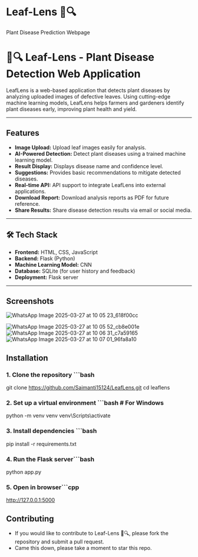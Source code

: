 # Leaf-Lens 🌿🔍
Plant Disease Prediction Webpage
# 🌿🔍 Leaf-Lens - Plant Disease Detection Web Application

LeafLens is a web-based application that detects plant diseases by analyzing uploaded images of defective leaves. Using cutting-edge machine learning models, LeafLens helps farmers and gardeners identify plant diseases early, improving plant health and yield.


---

##  Features
-   **Image Upload:** Upload leaf images easily for analysis.
-   **AI-Powered Detection:** Detect plant diseases using a trained machine learning model.
-   **Result Display:** Displays disease name and confidence level.
-   **Suggestions:** Provides basic recommendations to mitigate detected diseases.
-   **Real-time API:** API support to integrate LeafLens into external applications.
-   **Download Report:** Download analysis reports as PDF for future reference.
-   **Share Results:** Share disease detection results via email or social media.

---

## 🛠️ Tech Stack
- **Frontend:** HTML, CSS, JavaScript
- **Backend:** Flask (Python)
- **Machine Learning Model:** CNN 
- **Database:** SQLite (for user history and feedback)
- **Deployment:** Flask server 

---


## Screenshots

![WhatsApp Image 2025-03-27 at 10 05 23_618f00cc](https://github.com/user-attachments/assets/90eb91f5-61f1-489c-a407-d0996771f147)

![WhatsApp Image 2025-03-27 at 10 05 52_cb8e001e](https://github.com/user-attachments/assets/50f2dc0d-00b0-4c81-9cd0-e16860cd295d)
![WhatsApp Image 2025-03-27 at 10 06 31_c7a59165](https://github.com/user-attachments/assets/5d35f092-6305-4255-aed1-543ca20f48d3)
![WhatsApp Image 2025-03-27 at 10 07 01_96fa8a10](https://github.com/user-attachments/assets/2e79f92c-01ce-4edc-b235-9c20dc83ebd8)







##  Installation

### 1. Clone the repository ```bash
  git clone https://github.com/Saimanti15124/LeafLens.git
  cd leaflens
### 2. Set up a virtual environment ```bash # For Windows
  python -m venv venv
  venv\Scripts\activate
### 3. Install dependencies ```bash
  pip install -r requirements.txt
### 4. Run the Flask server```bash
  python app.py
### 5. Open in browser```cpp
  http://127.0.0.1:5000



##  Contributing
- If you would like to contribute to Leaf-Lens 🌿🔍, please fork the repository and submit a pull request.
- Came this down, please take a moment to star this repo.








